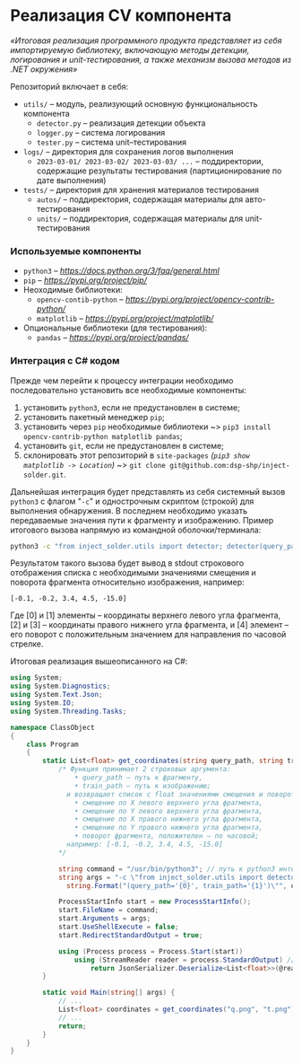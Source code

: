 # **Реализация CV компонента**
*«Итоговая реализация программного продукта представляет из себя импортируемую библиотеку, включающую методы детекции, логирования и unit-тестирования, а также механизм вызова методов из .NET окружения»*

Репозиторий включает в себя:
- ```utils/``` – модуль, реализующий основную функциональность компонента
  - ```detector.py``` – реализация детекции объекта
  - ```logger.py``` – система логирования
  - ```tester.py``` – система unit–тестирования
- ```logs/``` – директория для сохранения логов выполнения
  - ```2023-03-01/ 2023-03-02/ 2023-03-03/ ...``` – поддиректории, содержащие результаты тестирования (партиционирование по дате выполнения) 
- ```tests/``` – директория для хранения материалов тестирования
  - ```autos/``` – поддиректория, содержащая материалы для авто-тестирования
  - ```units/``` – поддиректория, содержащая материалы для unit-тестирования

### Используемые компоненты
- ```python3``` – *https://docs.python.org/3/faq/general.html*
- ```pip``` – *https://pypi.org/project/pip/*
- Неоходимые библиотеки: 
  - ```opencv-contib-python``` – *https://pypi.org/project/opencv-contrib-python/*
  - ```matplotlib``` – *https://pypi.org/project/matplotlib/*
- Опциональные библиотеки (для тестирования):
  - ```pandas``` – *https://pypi.org/project/pandas/*

### Интеграция с C# кодом

Прежде чем перейти к процессу интеграции необходимо последовательно установить все необходимые компоненты:
1. установить ```python3```, если не предустановлен в системе;
1. установить пакетный менеджер ```pip```;
1. установить через ```pip``` необходимые библиотеки ~> ```pip3 install opencv-contrib-python matplotlib pandas```;
1. установить ```git```, если не предустановлен в системе;
1. склонировать этот репозиторий в ```site-packages``` *(```pip3 show matplotlib -> Location```)* ~> ```git clone git@github.com:dsp-shp/inject-solder.git```.

Дальнейшая интеграция будет представлять из себя системный вызов ```python3``` с флагом "```-c```" и однострочным скриптом (строкой) для выполнения обнаружения. В последнем необходимо указать передаваемые значения пути к фрагменту и изображению. Пример итогового вызова напрямую из командной оболочки/терминала:
```bash
python3 -c "from inject_solder.utils import detector; detector(query_path='q.png', train_path='t.png')"
```
Результатом такого вызова будет вывод в stdout строкового отображения списка с необходимыми значениями смещения и поворота фрагмента относительно изображения, например:
```
[-0.1, -0.2, 3.4, 4.5, -15.0]
```
Где [0] и [1] элементы – координаты верхнего левого угла фрагмента, [2] и [3] – координаты правого нижнего угла фрагмента, и [4] элемент – его поворот с положительным значением для направления по часовой стрелке.

Итоговая реализация вышеописанного на C#:

```c#
using System;
using System.Diagnostics;
using System.Text.Json;
using System.IO;
using System.Threading.Tasks;

namespace ClassObject
{
    class Program 
    {
        static List<float> get_coordinates(string query_path, string train_path) {
            /* Функция принимает 2 строковых аргумента:
                • query_path – путь к фрагменту,
                • train_path – путь к изображению;
              и возвращает список с float значениями смещения и поворота:
                • смещение по Х левого верхнего угла фрагмента,
                • смещение по Y левого верхнего угла фрагмента,
                • смещение по Х правого нижнего угла фрагмента,
                • смещение по Y правого нижнего угла фрагмента,
                • поворот фрагмента, положителен – по часовой;
              например: [-0.1, -0.2, 3.4, 4.5, -15.0]
            */

            string command = "/usr/bin/python3"; // путь к python3 интерпретатору: python3 -c "import sys; print(sys.executable)"
            string args = "-c \"from inject_solder.utils import detector; detector" + 
              string.Format("(query_path='{0}', train_path='{1}')\"", query_path, train_path); // выполняемый скрипт

            ProcessStartInfo start = new ProcessStartInfo();
            start.FileName = command;
            start.Arguments = args;
            start.UseShellExecute = false;
            start.RedirectStandardOutput = true;

            using (Process process = Process.Start(start))
                using (StreamReader reader = process.StandardOutput) // чтение результата из stdout
                    return JsonSerializer.Deserialize<List<float>>(@reader.ReadToEnd()); // десериализация строкового списка
        }

        static void Main(string[] args) {
            // ...
            List<float> coordinates = get_coordinates("q.png", "t.png");
            // ...
            return;
        }
    }
}
```
